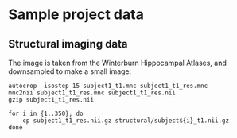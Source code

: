 Sample project data
===================

Structural imaging data
-----------------------

The image is taken from the Winterburn Hippocampal Atlases, and downsampled to
make a small image:

    autocrop -isostep 15 subject1_t1.mnc subject1_t1_res.mnc
    mnc2nii subject1_t1_res.mnc subject1_t1_res.nii
    gzip subject1_t1_res.nii

    for i in {1..350}; do 
        cp subject1_t1_res.nii.gz structural/subject${i}_t1.nii.gz
    done
